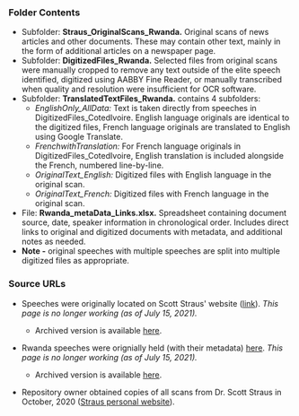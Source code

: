 ### Folder Contents
* Subfolder: **Straus_OriginalScans_Rwanda.** Original scans of news articles and other documents. These may contain other text, mainly in the form of additional articles on a newspaper page.
* Subfolder: **DigitizedFiles_Rwanda.** Selected files from original scans were manually cropped to remove any text outside of the elite speech identified, digitized using AABBY Fine Reader, or manually transcribed when quality and resolution were insufficient for OCR software.
* Subfolder: **TranslatedTextFiles_Rwanda.** contains 4 subfolders:
    * *EnglishOnly_AllData:* Text is taken directly from speeches in DigitizedFiles_CotedIvoire. English language originals are identical to the digitized files, French language originals are translated to English using Google Translate. 
    * *FrenchwithTranslation:* For French language originals in DigitizedFiles_CotedIvoire, English translation is included alongside the French, numbered line-by-line.
    * *OriginalText_English:* Digitized files with English language in the original scan.
    * *OriginalText_French:* Digitized files with French language in the original scan.
* File: **Rwanda_metaData_Links.xlsx.** Spreadsheet containing document source, date, speaker information in chronological order. Includes direct links to original and digitized documents with metadata, and additional notes as needed.
* **Note -** original speeches with multiple speeches are split into multiple digitized files as appropriate.


### Source URLs
* Speeches were originally located on Scott Straus' website ([link](https://faculty.polisci.wisc.edu/sstraus/african-presidential-speeches-database/)). *This page is no longer working (as of July 15, 2021).*
     * Archived version is available [here](https://web.archive.org/web/20200613062147/https://faculty.polisci.wisc.edu/sstraus/african-presidential-speeches-database/).

* Rwanda speeches were orignially held (with their metadata) [here](https://faculty.polisci.wisc.edu/sstraus/african-presidential-speeches-database/rwanda-speeches/). *This page is no longer working (as of July 15, 2021).*
     * Archived version is available [here](https://web.archive.org/web/20200517134429/https://faculty.polisci.wisc.edu/sstraus/african-presidential-speeches-database/rwanda-speeches/).

* Repository owner obtained copies of all scans from Dr. Scott Straus in October, 2020 ([Straus personal website](https://sites.google.com/view/scott-straus/home)).
